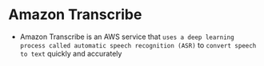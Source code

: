 # Amazon Transcribe

- Amazon Transcribe is an AWS service that `uses a deep learning process called automatic speech recognition (ASR)` to `convert speech to text` quickly and accurately
